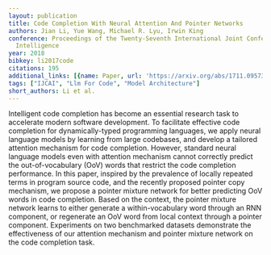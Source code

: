 ```yaml
---
layout: publication
title: Code Completion With Neural Attention And Pointer Networks
authors: Jian Li, Yue Wang, Michael R. Lyu, Irwin King
conference: Proceedings of the Twenty-Seventh International Joint Conference on Artificial
  Intelligence
year: 2018
bibkey: li2017code
citations: 195
additional_links: [{name: Paper, url: 'https://arxiv.org/abs/1711.09573'}]
tags: ["IJCAI", "Llm For Code", "Model Architecture"]
short_authors: Li et al.
---
```

Intelligent code completion has become an essential research task to
accelerate modern software development. To facilitate effective code completion
for dynamically-typed programming languages, we apply neural language models by
learning from large codebases, and develop a tailored attention mechanism for
code completion. However, standard neural language models even with attention
mechanism cannot correctly predict the out-of-vocabulary (OoV) words that
restrict the code completion performance. In this paper, inspired by the
prevalence of locally repeated terms in program source code, and the recently
proposed pointer copy mechanism, we propose a pointer mixture network for
better predicting OoV words in code completion. Based on the context, the
pointer mixture network learns to either generate a within-vocabulary word
through an RNN component, or regenerate an OoV word from local context through
a pointer component. Experiments on two benchmarked datasets demonstrate the
effectiveness of our attention mechanism and pointer mixture network on the
code completion task.